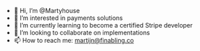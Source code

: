 - 👋 Hi, I’m @Martyhouse
- 👀 I’m interested in payments solutions
- 🌱 I’m currently learning to become a certified Stripe developer
- 💞️ I’m looking to collaborate on implementations
- 📫 How to reach me: martijn@finabling.co

<!---
Martyhouse/Martyhouse is a ✨ special ✨ repository because its `README.md` (this file) appears on your GitHub profile.
You can click the Preview link to take a look at your changes.
--->
